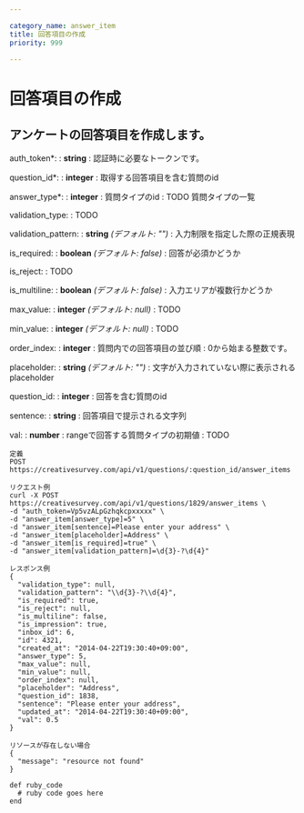 ```yaml
---

category_name: answer_item
title: 回答項目の作成
priority: 999

---
```


# 回答項目の作成

## アンケートの回答項目を作成します。

auth_token*:
: __string__
: 認証時に必要なトークンです。

question_id*:
: __integer__
: 取得する回答項目を含む質問のid

answer_type*:
: __integer__
: 質問タイプのid
: TODO 質問タイプの一覧

validation_type:
: TODO

validation_pattern:
: __string__ _(デフォルト: "")_
: 入力制限を指定した際の正規表現

is_required:
: __boolean__ _(デフォルト: false)_
: 回答が必須かどうか

is_reject:
: TODO

is_multiline:
: __boolean__ _(デフォルト: false)_
: 入力エリアが複数行かどうか

max_value:
: __integer__ _(デフォルト: null)_
: TODO

min_value:
: __integer__ _(デフォルト: null)_
: TODO

order_index:
: __integer__
: 質問内での回答項目の並び順
: 0から始まる整数です。

placeholder:
: __string__ _(デフォルト: "")_
: 文字が入力されていない際に表示されるplaceholder

question_id:
: __integer__
: 回答を含む質問のid

sentence:
: __string__
: 回答項目で提示される文字列

val:
: __number__
: rangeで回答する質問タイプの初期値
: TODO

~~~
定義
POST https://creativesurvey.com/api/v1/questions/:question_id/answer_items

リクエスト例
curl -X POST https://creativesurvey.com/api/v1/questions/1829/answer_items \
-d "auth_token=Vp5vzALpGzhqkcpxxxxx" \
-d "answer_item[answer_type]=5" \
-d "answer_item[sentence]=Please enter your address" \
-d "answer_item[placeholder]=Address" \
-d "answer_item[is_required]=true" \
-d "answer_item[validation_pattern]=\d{3}-?\d{4}"

レスポンス例
{
  "validation_type": null,
  "validation_pattern": "\\d{3}-?\\d{4}",
  "is_required": true,
  "is_reject": null,
  "is_multiline": false,
  "is_impression": true,
  "inbox_id": 6,
  "id": 4321,
  "created_at": "2014-04-22T19:30:40+09:00",
  "answer_type": 5,
  "max_value": null,
  "min_value": null,
  "order_index": null,
  "placeholder": "Address",
  "question_id": 1838,
  "sentence": "Please enter your address",
  "updated_at": "2014-04-22T19:30:40+09:00",
  "val": 0.5
}

リソースが存在しない場合
{
  "message": "resource not found"
}
~~~

~~~
def ruby_code
  # ruby code goes here
end
~~~


